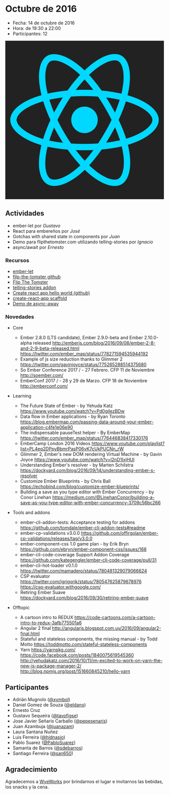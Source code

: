 # Octubre de 2016

* Fecha: 14 de octubre de 2016
* Hora: de 19:30 a 22:00
* Participantes: 12

![react](./react.png)

## Actividades

* ember-let por *Gustavo*
* React para embereños por *José*
* Gotchas with shared state in components por *Juan*
* Demo para flipthetomster.com utilizando telling-stories por *Ignacio*
* async/await por *Ernesto*

### Recursos

* [ember-let](https://github.com/thefrontside/ember-let)
* [filp-the-tomster github](https://github.com/hidnasio/flip-the-tomster)
* [Flip The Tomster](http://www.flipthetomster.com/)
* [telling-stories addon](https://github.com/mvdwg/telling-stories)
* [Create react app hello world (github)](https://github.com/pepesenaris/hello-world)
* [create-react-app scaffold](https://github.com/facebookincubator/create-react-app)
* [Demo de async-away](https://github.com/ercpereda/bing-image-of-the-day)

### Novedades

* Core
  * Ember 2.8.0 (LTS candidate), Ember 2.9.0-beta and Ember 2.10.0-alpha released
    http://emberjs.com/blog/2016/09/08/ember-2-8-and-2-9-beta-released.html
    https://twitter.com/ember_map/status/778271594535944192
  * Example of js size reduction thanks to Glimmer 2
    https://twitter.com/gavinjoyce/status/775265288514375680
  * So Ember Conference 2017 / - 27 Febrero. CFP 11 de Noviembre
    http://soember.com/
  * EmberConf 2017 / - 28 y 29 de Marzo. CFP 18 de Noviembre
    http://emberconf.com/

* Learning
  * The Future State of Ember - by Yehuda Katz
    https://www.youtube.com/watch?v=Pd0gilezBDw
  * Data flow in Ember applications - by Ryan Toronto
    https://blog.embermap.com/passing-data-around-your-ember-application-c4fe1e06e90
  * The indispensable pauseTest helper - By EmberMap
    https://twitter.com/ember_map/status/776446838417330176
  * EmberCamp London 2016 Videos
    https://www.youtube.com/playlist?list=PL4eq2DPpyBbmrPasP06vK7cUkPUCNn_rW
  * Glimmer 2, Ember's new DOM rendering Virtual Machine - by Gavin Joyce
    https://www.youtube.com/watch?v=l2nD1IxjHUI
  * Understanding Ember's resolver - by Marten Schilstra
    https://dockyard.com/blog/2016/09/14/understanding-ember-s-resolver
  * Customize Ember Blueprints - by Chris Ball
    https://echobind.com/blog/customize-ember-blueprints/
  * Building a save as you type editor with Ember Concurrency - by Conor Linehan
    https://medium.com/@LinehanConor/building-a-save-as-you-type-editor-with-ember-concurrency-3709c56bc266

* Tools and addons
  * ember-cli-addon-tests: Acceptance testing for addons
    https://github.com/tomdale/ember-cli-addon-tests#readme
  * ember-cp-validations v3.0.0
    https://github.com/offirgolan/ember-cp-validations/releases/tag/v3.0.0
  * ember-component-css 1.0 game plan - by Erik Bryn
    https://github.com/ebryn/ember-component-css/issues/168
  * ember-cli-code-coverage Support Addon Coverage
    https://github.com/kategengler/ember-cli-code-coverage/pull/31
  * ember-cli-hot-loader v0.1.0
    https://twitter.com/mamadero/status/780481329079066624
  * CSP evaluator
    https://twitter.com/igrigorik/status/780547625879678976
    https://csp-evaluator.withgoogle.com/
  * Retiring Ember Suave
    https://dockyard.com/blog/2016/09/30/retiring-ember-suave

* Offtopic
  * A cartoon intro to REDUX
    https://code-cartoons.com/a-cartoon-intro-to-redux-3afb775501a6
  * Angular 2 final
    http://angularjs.blogspot.com.uy/2016/09/angular2-final.html
  * Stateful and stateless components, the missing manual - by Todd Motto
    https://toddmotto.com/stateful-stateless-components
  * Yarn
    https://yarnpkg.com/
    https://code.facebook.com/posts/1840075619545360
    http://yehudakatz.com/2016/10/11/im-excited-to-work-on-yarn-the-new-js-package-manager-2/
    http://blog.npmjs.org/post/151660845210/hello-yarn

## Participantes

* Adrián Mugnolo ([@xymbol](https://github.com/xymbol))
* Daniel Gomez de Souza ([@eldano](https://github.com/eldano))
* Ernesto Cruz
* Gustavo Sequeira ([@tavofigse](https://github.com/tavofigse))
* Jose Javier Señaris Carballo ([@pepesenaris](https://github.com/pepesenaris))
* Juan Azambuja ([@juanazam](https://github.com/juanazam))
* Laura Santana Nuñez
* Luis Ferreira ([@hidnasio](https://github.com/hidnasio))
* Pablo Suarez ([@PabloSuarez](https://github.com/PabloSuarez))
* Samanta de Barros ([@sdebarros](https://github.com/sdebarros))
* Santiago Ferreira ([@san650](https://github.com/san650))

## Agradecimiento

Agradecemos a [WyeWorks](https://wyeworks.com/) por brindarnos el lugar e
invitarnos las bebidas, los snacks y la cena.
